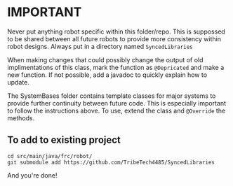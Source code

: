 # IMPORTANT

Never put anything robot specific within this folder/repo. This is suppossed to be shared between all future robots to provide more consistency within robot designs. Always put in a directory named `SyncedLibraries`

When making changes that could possibly change the output of old implimentations of this class, mark the function as `@Depricated` and make a new function. If not possible, add a javadoc to quickly explain how to update.

The SystemBases folder contains template classes for major systems to provide further continuity between future code. This is especially important to follow the instructions above. To use, extend the class and `@Override` the methods.

## To add to existing project

```shell
cd src/main/java/frc/robot/
git submodule add https://github.com/TribeTech4485/SyncedLibraries
```

And you're done!

